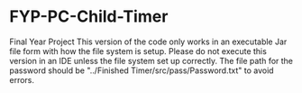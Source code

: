 # FYP-PC-Child-Timer
Final Year Project This version of the code only works in an executable Jar file form with how the file system is setup. Please do not execute this version in an IDE unless the file system set up correctly. The file path for the password should be "../Finished Timer/src/pass/Password.txt" to avoid errors.

